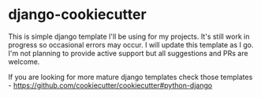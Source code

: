 # django-cookiecutter

This is simple django template I'll be using for my projects. It's still work in progress
so occasional errors may occur. I will update this template as I go. I'm not planning to
provide active support but all suggestions and PRs are welcome.

If you are looking for more mature django templates check those templates - https://github.com/cookiecutter/cookiecutter#python-django